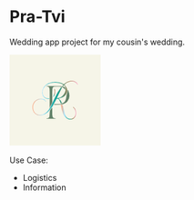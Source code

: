 # Pra-Tvi

Wedding app project for my cousin's wedding.

![Logo](./assets/images/pratvi_logo.png)

Use Case:
 - Logistics<br>
 - Information<br>
